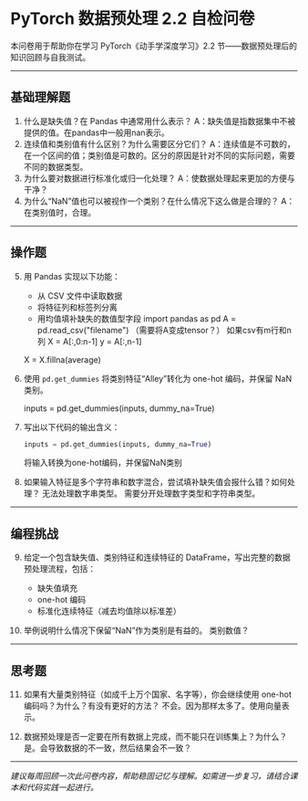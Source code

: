 # PyTorch 数据预处理 2.2 自检问卷

本问卷用于帮助你在学习 PyTorch《动手学深度学习》2.2 节——数据预处理后的知识回顾与自我测试。

---

## 基础理解题

1. 什么是缺失值？在 Pandas 中通常用什么表示？
A：缺失值是指数据集中不被提供的值。在pandas中一般用nan表示。
2. 连续值和类别值有什么区别？为什么需要区分它们？
A：连续值是不可数的，在一个区间的值；类别值是可数的。区分的原因是针对不同的实际问题，需要不同的数据类型。
3. 为什么要对数据进行标准化或归一化处理？
A：使数据处理起来更加的方便与干净？
4. 为什么“NaN”值也可以被视作一个类别？在什么情况下这么做是合理的？
A：在类别值时，合理。

---

## 操作题

5. 用 Pandas 实现以下功能：

   * 从 CSV 文件中读取数据
   * 将特征列和标签列分离
   * 用均值填补缺失的数值型字段
   import pandas as pd
   A = pd.read_csv("filename")
   （需要将A变成tensor？）
   如果csv有m行和n列
   X = A[:,0:n-1]
   y = A[:,n-1]

   X = X.fillna(average)

6. 使用 `pd.get_dummies` 将类别特征“Alley”转化为 one-hot 编码，并保留 NaN 类别。

   inputs = pd.get_dummies(inputs, dummy_na=True)  

7. 写出以下代码的输出含义：

   ```python
   inputs = pd.get_dummies(inputs, dummy_na=True)
   ```
   将输入转换为one-hot编码，并保留NaN类别

8. 如果输入特征是多个字符串和数字混合，尝试填补缺失值会报什么错？如何处理？
   无法处理数字串类型。
   需要分开处理数字类型和字符串类型。
---

## 编程挑战

9. 给定一个包含缺失值、类别特征和连续特征的 DataFrame，写出完整的数据预处理流程，包括：

   * 缺失值填充
   * one-hot 编码
   * 标准化连续特征（减去均值除以标准差）

10. 举例说明什么情况下保留“NaN”作为类别是有益的。
   类别数值？

---

## 思考题

11. 如果有大量类别特征（如成千上万个国家、名字等），你会继续使用 one-hot 编码吗？为什么？有没有更好的方法？
   不会。因为那样太多了。使用向量表示。

12. 数据预处理是否一定要在所有数据上完成，而不能只在训练集上？为什么？
   是。会导致数据的不一致，然后结果会不一致？

---

*建议每周回顾一次此问卷内容，帮助稳固记忆与理解。如需进一步复习，请结合课本和代码实践一起进行。*
